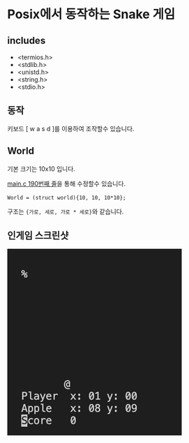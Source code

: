 # Posix에서 동작하는 Snake 게임
## includes
* <termios.h>
* <stdlib.h>
* <unistd.h>
* <string.h>
* <stdio.h>
## 동작
키보드 [ w a s d ]를 이용하여 조작할수 있습니다.
## World
기본 크기는 10x10 입니다.

[main.c 190번째 줄](https://github.com/blackkong8/Posix-Games/blob/b584dd9b1fdae8f7952e64d7507d8cd597cd61e0/snake/main.c#L190)을 통해 수정할수 있습니다.
```
World = (struct world){10, 10, 10*10};
```
구조는 ```{가로, 세로, 가로 * 세로}```와 같습니다.
## 인게임 스크린샷
![screenshot](https://github.com/blackkong8/Posix-Games/blob/master/snake/screenshot.png?raw=true)